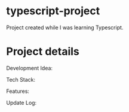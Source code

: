 # typescript-project


Project created while I was learning Typescript.


# Project details


Development Idea:


Tech Stack: 


Features: 


Update Log:

